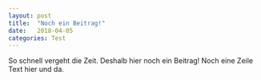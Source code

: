 ```yaml
---
layout: post
title:  "Noch ein Beitrag!"
date:   2018-04-05 
categories: Test
---
```


So schnell vergeht die Zeit.
Deshalb hier noch ein Beitrag!
Noch eine Zeile Text hier und da.
